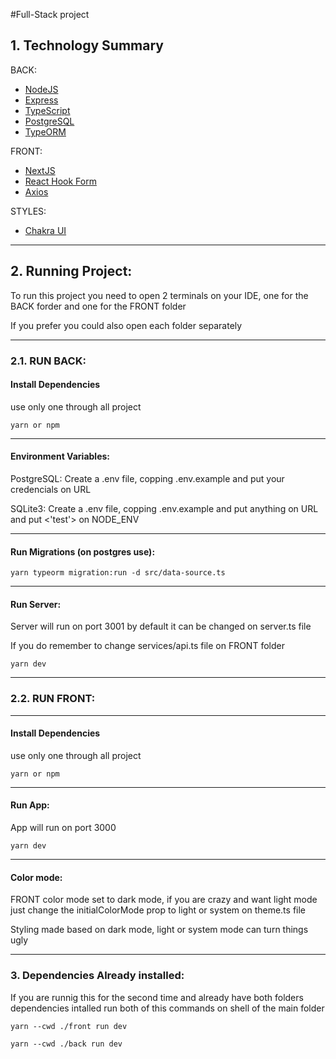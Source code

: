 #Full-Stack project


## 1. Technology Summary

BACK:
- [NodeJS](https://nodejs.org/en/)
- [Express](https://expressjs.com/pt-br/)
- [TypeScript](https://www.typescriptlang.org/)
- [PostgreSQL](https://www.postgresql.org/)
- [TypeORM](https://typeorm.io/)

FRONT:
- [NextJS](https://nextjs.org)
- [React Hook Form](https://react-hook-form.com)
- [Axios](https://axios-http.com/docs/intro)

STYLES:
- [Chakra UI](https://chakra-ui.com)

------

## 2. Running Project:
To run this project you need to open 2 terminals on your IDE, one for the BACK forder and one for the FRONT folder

If you prefer you could also open each folder separately

---

### 2.1. RUN BACK:

#### Install Dependencies
use only one through all project

```shell
yarn or npm 
```

---

#### Environment Variables:

PostgreSQL: Create a .env file, copping .env.example and put your credencials on URL

SQLite3: Create a .env file, copping .env.example and put anything on URL and put <'test'> on NODE_ENV

---

#### Run Migrations (on postgres use):

```shell
yarn typeorm migration:run -d src/data-source.ts
```

---

#### Run Server:
Server will run on port 3001 by default it can be changed on server.ts file

If you do remember to change services/api.ts file on FRONT folder

```shell
yarn dev
```
 
---
 
### 2.2. RUN FRONT:

---

#### Install Dependencies
use only one through all project
```shell
yarn or npm
```

---

#### Run App:
App will run on port 3000

```shell
yarn dev
```

---

#### Color mode:
FRONT color mode set to dark mode, if you are crazy and want light mode just change the initialColorMode prop to light or system on theme.ts file

Styling made based on dark mode, light or system mode can turn things ugly


---


### 3. Dependencies Already installed:
If you are runnig this for the second time and already have both folders dependencies intalled run both of this commands on shell of the main folder

```
yarn --cwd ./front run dev

yarn --cwd ./back run dev
```

